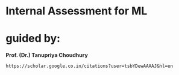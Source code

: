# Internal Assessment for ML 

# guided by: 

**Prof. (Dr.) Tanupriya Choudhury**

`https://scholar.google.co.in/citations?user=tsbYDewAAAAJ&hl=en`
